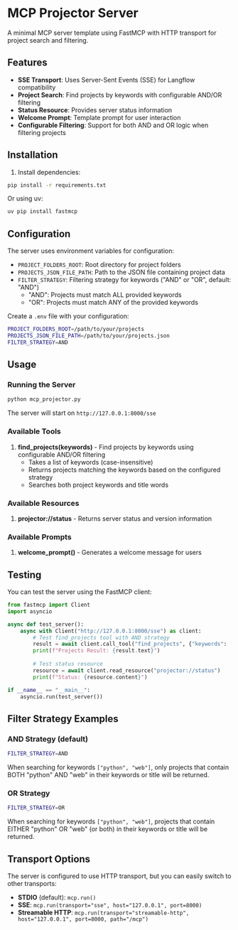 # MCP Projector Server

A minimal MCP server template using FastMCP with HTTP transport for project search and filtering.

## Features

- **SSE Transport**: Uses Server-Sent Events (SSE) for Langflow compatibility
- **Project Search**: Find projects by keywords with configurable AND/OR filtering
- **Status Resource**: Provides server status information
- **Welcome Prompt**: Template prompt for user interaction
- **Configurable Filtering**: Support for both AND and OR logic when filtering projects

## Installation

1. Install dependencies:
```bash
pip install -r requirements.txt
```

Or using uv:
```bash
uv pip install fastmcp
```

## Configuration

The server uses environment variables for configuration:

- `PROJECT_FOLDERS_ROOT`: Root directory for project folders
- `PROJECTS_JSON_FILE_PATH`: Path to the JSON file containing project data
- `FILTER_STRATEGY`: Filtering strategy for keywords ("AND" or "OR", default: "AND")
  - "AND": Projects must match ALL provided keywords
  - "OR": Projects must match ANY of the provided keywords

Create a `.env` file with your configuration:
```bash
PROJECT_FOLDERS_ROOT=/path/to/your/projects
PROJECTS_JSON_FILE_PATH=/path/to/your/projects.json
FILTER_STRATEGY=AND
```

## Usage

### Running the Server

```bash
python mcp_projector.py
```

The server will start on `http://127.0.0.1:8000/sse`

### Available Tools

1. **find_projects(keywords)** - Find projects by keywords using configurable AND/OR filtering
   - Takes a list of keywords (case-insensitive)
   - Returns projects matching the keywords based on the configured strategy
   - Searches both project keywords and title words

### Available Resources

1. **projector://status** - Returns server status and version information

### Available Prompts

1. **welcome_prompt()** - Generates a welcome message for users

## Testing

You can test the server using the FastMCP client:

```python
from fastmcp import Client
import asyncio

async def test_server():
    async with Client("http://127.0.0.1:8000/sse") as client:
        # Test find_projects tool with AND strategy
        result = await client.call_tool("find_projects", {"keywords": ["python", "web"]})
        print(f"Projects Result: {result.text}")
        
        # Test status resource
        resource = await client.read_resource("projector://status")
        print(f"Status: {resource.content}")

if __name__ == "__main__":
    asyncio.run(test_server())
```

## Filter Strategy Examples

### AND Strategy (default)
```bash
FILTER_STRATEGY=AND
```
When searching for keywords `["python", "web"]`, only projects that contain BOTH "python" AND "web" in their keywords or title will be returned.

### OR Strategy
```bash
FILTER_STRATEGY=OR
```
When searching for keywords `["python", "web"]`, projects that contain EITHER "python" OR "web" (or both) in their keywords or title will be returned.

## Transport Options

The server is configured to use HTTP transport, but you can easily switch to other transports:

- **STDIO** (default): `mcp.run()`
- **SSE**: `mcp.run(transport="sse", host="127.0.0.1", port=8000)`
- **Streamable HTTP**: `mcp.run(transport="streamable-http", host="127.0.0.1", port=8000, path="/mcp")`
